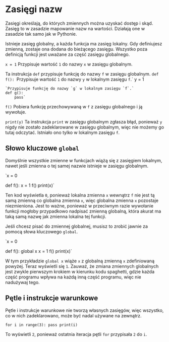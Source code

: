# Zasięgi nazw
Zasięgi określają, do których zmiennych można uzyskać dostęp i skąd. Zasięg to w zasadzie mapowanie nazw na wartości.
Działają one w zasadzie tak samo jak w Pythonie.

Istnieje zasięg globalny, a każda funkcja ma zasięg lokalny.
Gdy definiujesz zmienną, zostaje ona dodana do bieżącego zasięgu.
Wszystko poza definicją funkcji jest uważane za część zasięgu globalnego.

`x = 1`
Przypisuje wartość `1` do nazwy `x` w zasięgu globalnym.

Ta instrukcja `def` przypisuje funkcję do nazwy `f` w zasięgu globalnym.
`def f():
    `Przypisuje wartość `1` do nazwy `y` w lokalnym zasięgu `f`.`
    y = 1

    `Przypisuje funkcję do nazwy `g` w lokalnym zasięgu `f`.`
    def g():
        pass`

`f()`
Pobiera funkcję przechowywaną w `f` z zasięgu globalnego i ją wywołuje.

`print(y)`
Ta instrukcja `print` w zasięgu globalnym zgłasza błąd, ponieważ `y` nigdy nie zostało zadeklarowane w zasięgu globalnym, więc nie możemy go tutaj odczytać.
Istniało ono tylko w lokalnym zasięgu `f`.

## Słowo kluczowe `global`
Domyślnie wszystkie zmienne w funkcjach wiążą się z zasięgiem lokalnym, nawet jeśli zmienna o tej samej nazwie istnieje w zasięgu globalnym.

`x = 0

def f():
    x = 1
f()
print(x)`

Ten kod wyświetla `0`, ponieważ lokalna zmienna `x` wewnątrz `f` nie jest tą samą zmienną co globalna zmienna `x`, więc globalna zmienna `x` pozostaje niezmieniona. Jest to ważne, ponieważ w przeciwnym razie wywołanie funkcji mogłoby przypadkowo nadpisać zmienną globalną, która akurat ma taką samą nazwę jak zmienna lokalna tej funkcji.

Jeśli chcesz pisać do zmiennej globalnej, musisz to zrobić jawnie za pomocą słowa kluczowego `global`.

`x = 0

def f():
    global x
    x = 1
f()
print(x)`

W tym przykładzie `global x` wiąże `x` z globalną zmienną `x` zdefiniowaną powyżej. Teraz wyświetli się `1`.
Zauważ, że zmiana zmiennych globalnych jest zwykle pierwszym krokiem w kierunku kodu spaghetti, gdzie każda część programu wpływa na każdą inną część programu, więc nie nadużywaj tego.

## Pętle i instrukcje warunkowe
Pętle i instrukcje warunkowe nie tworzą własnych zasięgów, więc wszystko, co w nich zadeklarowano, może być nadal używane na zewnątrz.

`for i in range(3):
    pass
print(i)`

To wyświetli `2`, ponieważ ostatnia iteracja pętli `for` przypisała `2` do `i`.